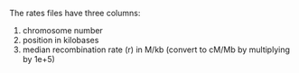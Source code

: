 The rates files have three columns:

1. chromosome number
2. position in kilobases
3. median recombination rate (r) in M/kb (convert to cM/Mb by multiplying by 1e+5)

